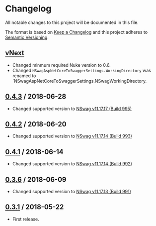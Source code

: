 # Changelog
All notable changes to this project will be documented in this file.

The format is based on [Keep a Changelog](http://keepachangelog.com/en/1.0.0/)
and this project adheres to [Semantic Versioning](http://semver.org/spec/v2.0.0.html).

## [vNext]
- Changed minmum required Nuke version to 0.6.
- Changed `NSwagAspNetCoreToSwaggerSettings.WorkingDirectory` was renamed to `NSwagAspNetCoreToSwaggerSettings.NSwagWorkingDirectory.
## [0.4.3] / 2018-06-28
- Changed supported version to [NSwag v11.17.17 (Build 995)](https://github.com/RSuter/NSwag/releases/tag/NSwag-Build-995)
## [0.4.2] / 2018-06-20
- Changed supported version to [NSwag v11.17.14 (Build 993)](https://github.com/RSuter/NSwag/releases/tag/NSwag-Build-993)
## [0.4.1] / 2018-06-14
- Changed supported version to [NSwag v11.17.14 (Build 992)](https://github.com/RSuter/NSwag/releases/tag/NSwag-Build-992)
## [0.3.6] / 2018-06-09
- Changed supported version to [NSwag v11.17.13 (Build 991)](https://github.com/RSuter/NSwag/releases/tag/NSwag-Build-991)
## [0.3.1] / 2018-05-22
- First release.

[vNext]: https://github.com/nuke-build/nswag/compare/0.4.3...HEAD
[0.4.3]: https://github.com/nuke-build/nswag/compare/0.4.2...0.4.3
[0.4.2]: https://github.com/nuke-build/nswag/compare/0.4.1...0.4.2
[0.4.1]: https://github.com/nuke-build/nswag/compare/0.3.6...0.4.1
[0.3.6]: https://github.com/nuke-build/nswag/compare/0.3.1...0.3.6
[0.3.1]: https://github.com/nuke-build/nswag/tree/0.3.1
